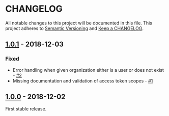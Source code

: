 # CHANGELOG

All notable changes to this project will be documented in this file.
This project adheres to [Semantic Versioning](http://semver.org/) and [Keep a CHANGELOG](http://keepachangelog.com).

## [1.0.1] - 2018-12-03

### Fixed

* Error handling when given organization either is a user or does not exist - [#2]
* Missing documentation and validation of access token scopes - [#1]

## [1.0.0] - 2018-12-02

First stable release.

[1.0.1]: https://github.com/hollodotme/analyze-github.org/compare/v1.0.0...v1.0.1
[1.0.0]: https://github.com/hollodotme/analyze-github.org/tree/v1.0.0

[#2]: https://github.com/hollodotme/analyze-github.org/issues/2
[#1]: https://github.com/hollodotme/analyze-github.org/issues/1